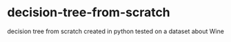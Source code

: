 # decision-tree-from-scratch
decision tree from scratch created in python tested on a dataset about Wine
